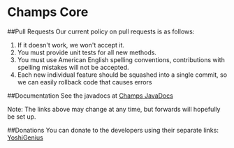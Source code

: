 Champs Core
====

##Pull Requests
Our current policy on pull requests is as follows:

1. If it doesn't work, we won't accept it.
2. You must provide unit tests for all new methods.
3. You must use American English spelling conventions, contributions with spelling mistakes will not be accepted.
4. Each new individual feature should be squashed into a single commit, so we can easily rollback code that causes errors

##Documentation
See the javadocs at [Champs JavaDocs](http://champs.dawnfirerealms.net/apidocs/champions/index.html)

Note: The links above may change at any time, but forwards will hopefully be set up.

##Donations
You can donate to the developers using their separate links:
[YoshiGenius](https://www.paypal.com/cgi-bin/webscr?cmd=_s-xclick&hosted_button_id=DFWFE3NDR9LC8)

